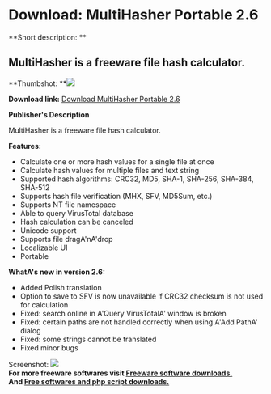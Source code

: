 # Download: MultiHasher Portable 2.6

**Short description: **

## MultiHasher is a freeware file hash calculator.

  
**Thumbshot: **![](http://www.freewarefiles.com/screenshot/multihasher_md.jpg)   
  
**Download link:** [Download MultiHasher Portable 2.6](http://freesoftwares.boysofts.com/MultiHasher-Portable_program_67026.html)  
  

**Publisher's Description**  
  

MultiHasher is a freeware file hash calculator.

**Features:**

  * Calculate one or more hash values for a single file at once 
  * Calculate hash values for multiple files and text string 
  * Supported hash algorithms: CRC32, MD5, SHA-1, SHA-256, SHA-384, SHA-512 
  * Supports hash file verification (MHX, SFV, MD5Sum, etc.) 
  * Supports NT file namespace 
  * Able to query VirusTotal database 
  * Hash calculation can be canceled 
  * Unicode support 
  * Supports file dragA'nA'drop 
  * Localizable UI 
  * Portable 

**WhatA's new in version 2.6:**

  * Added Polish translation 
  * Option to save to SFV is now unavailable if CRC32 checksum is not used for calculation 
  * Fixed: search online in A'Query VirusTotalA' window is broken 
  * Fixed: certain paths are not handled correctly when using A'Add PathA' dialog 
  * Fixed: some strings cannot be translated 
  * Fixed minor bugs 

  
  
Screenshot: ![](http://www.freewarefiles.com/screenshot/multihasher.jpg)  
**For more freeware softwares visit [Freeware software downloads.](http://freesoftwares.boysofts.com/)**   
**And [Free softwares and php script downloads.](http://www.boysofts.com/)**

